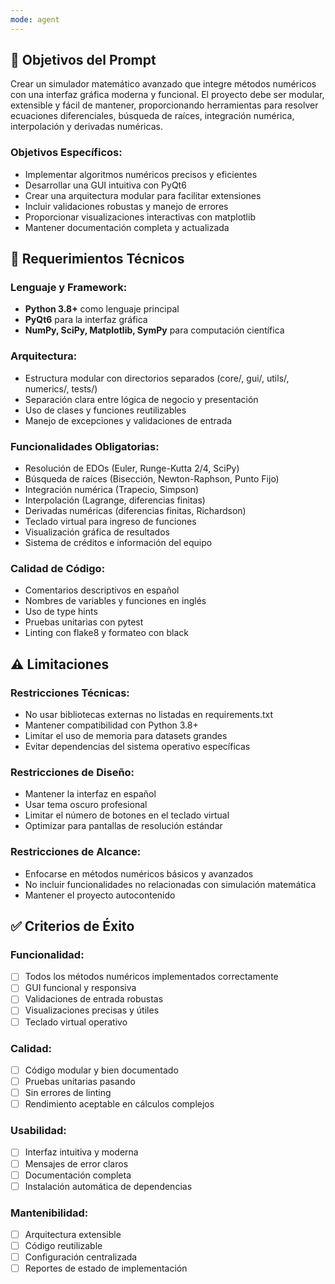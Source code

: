 ```yaml
---
mode: agent
---
```


## 🎯 Objetivos del Prompt

Crear un simulador matemático avanzado que integre métodos numéricos con una interfaz gráfica moderna y funcional. El proyecto debe ser modular, extensible y fácil de mantener, proporcionando herramientas para resolver ecuaciones diferenciales, búsqueda de raíces, integración numérica, interpolación y derivadas numéricas.

### Objetivos Específicos:
- Implementar algoritmos numéricos precisos y eficientes
- Desarrollar una GUI intuitiva con PyQt6
- Crear una arquitectura modular para facilitar extensiones
- Incluir validaciones robustas y manejo de errores
- Proporcionar visualizaciones interactivas con matplotlib
- Mantener documentación completa y actualizada

## 🔧 Requerimientos Técnicos

### Lenguaje y Framework:
- **Python 3.8+** como lenguaje principal
- **PyQt6** para la interfaz gráfica
- **NumPy, SciPy, Matplotlib, SymPy** para computación científica

### Arquitectura:
- Estructura modular con directorios separados (core/, gui/, utils/, numerics/, tests/)
- Separación clara entre lógica de negocio y presentación
- Uso de clases y funciones reutilizables
- Manejo de excepciones y validaciones de entrada

### Funcionalidades Obligatorias:
- Resolución de EDOs (Euler, Runge-Kutta 2/4, SciPy)
- Búsqueda de raíces (Bisección, Newton-Raphson, Punto Fijo)
- Integración numérica (Trapecio, Simpson)
- Interpolación (Lagrange, diferencias finitas)
- Derivadas numéricas (diferencias finitas, Richardson)
- Teclado virtual para ingreso de funciones
- Visualización gráfica de resultados
- Sistema de créditos e información del equipo

### Calidad de Código:
- Comentarios descriptivos en español
- Nombres de variables y funciones en inglés
- Uso de type hints
- Pruebas unitarias con pytest
- Linting con flake8 y formateo con black

## ⚠️ Limitaciones

### Restricciones Técnicas:
- No usar bibliotecas externas no listadas en requirements.txt
- Mantener compatibilidad con Python 3.8+
- Limitar el uso de memoria para datasets grandes
- Evitar dependencias del sistema operativo específicas

### Restricciones de Diseño:
- Mantener la interfaz en español
- Usar tema oscuro profesional
- Limitar el número de botones en el teclado virtual
- Optimizar para pantallas de resolución estándar

### Restricciones de Alcance:
- Enfocarse en métodos numéricos básicos y avanzados
- No incluir funcionalidades no relacionadas con simulación matemática
- Mantener el proyecto autocontenido

## ✅ Criterios de Éxito

### Funcionalidad:
- [ ] Todos los métodos numéricos implementados correctamente
- [ ] GUI funcional y responsiva
- [ ] Validaciones de entrada robustas
- [ ] Visualizaciones precisas y útiles
- [ ] Teclado virtual operativo

### Calidad:
- [ ] Código modular y bien documentado
- [ ] Pruebas unitarias pasando
- [ ] Sin errores de linting
- [ ] Rendimiento aceptable en cálculos complejos

### Usabilidad:
- [ ] Interfaz intuitiva y moderna
- [ ] Mensajes de error claros
- [ ] Documentación completa
- [ ] Instalación automática de dependencias

### Mantenibilidad:
- [ ] Arquitectura extensible
- [ ] Código reutilizable
- [ ] Configuración centralizada
- [ ] Reportes de estado de implementación

